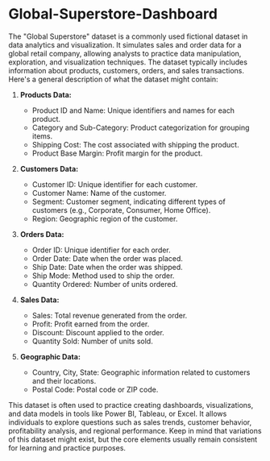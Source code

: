 # Global-Superstore-Dashboard
The "Global Superstore" dataset is a commonly used fictional dataset in data analytics and visualization. It simulates sales and order data for a global retail company, allowing analysts to practice data manipulation, exploration, and visualization techniques. The dataset typically includes information about products, customers, orders, and sales transactions. Here's a general description of what the dataset might contain:

1. **Products Data:**
   - Product ID and Name: Unique identifiers and names for each product.
   - Category and Sub-Category: Product categorization for grouping items.
   - Shipping Cost: The cost associated with shipping the product.
   - Product Base Margin: Profit margin for the product.

2. **Customers Data:**
   - Customer ID: Unique identifier for each customer.
   - Customer Name: Name of the customer.
   - Segment: Customer segment, indicating different types of customers (e.g., Corporate, Consumer, Home Office).
   - Region: Geographic region of the customer.

3. **Orders Data:**
   - Order ID: Unique identifier for each order.
   - Order Date: Date when the order was placed.
   - Ship Date: Date when the order was shipped.
   - Ship Mode: Method used to ship the order.
   - Quantity Ordered: Number of units ordered.

4. **Sales Data:**
   - Sales: Total revenue generated from the order.
   - Profit: Profit earned from the order.
   - Discount: Discount applied to the order.
   - Quantity Sold: Number of units sold.

5. **Geographic Data:**
   - Country, City, State: Geographic information related to customers and their locations.
   - Postal Code: Postal code or ZIP code.

This dataset is often used to practice creating dashboards, visualizations, and data models in tools like Power BI, Tableau, or Excel. It allows individuals to explore questions such as sales trends, customer behavior, profitability analysis, and regional performance. Keep in mind that variations of this dataset might exist, but the core elements usually remain consistent for learning and practice purposes.
